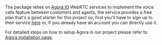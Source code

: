 The package relies on [Agora IO](https://agora.io) WebRTC services to implement the voice calls feature between customers and agents, the service provides a free plan that's a good starter for this project so, first you'll have to sign up to their service [here](https://sso.agora.io/en/signup) or, if you already have an account you can directly use it.

For detailed steps on how to setup Agora in our project please refer to [Agora installation page](../third-parties/agora/#enabling-agora-integration).
